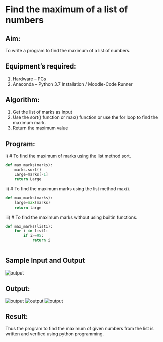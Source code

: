 # Find the maximum of a list of numbers
## Aim:
To write a program to find the maximum of a list of numbers.
## Equipment’s required:
1.	Hardware – PCs
2.	Anaconda – Python 3.7 Installation / Moodle-Code Runner
## Algorithm:
1.	Get the list of marks as input
2.	Use the sort() function or max() function or use the for loop to find the maximum mark.
3.	Return the maximum value
## Program:

i)	# To find the maximum of marks using the list method sort.
```Python
def max_marks(marks):
    marks.sort()
    Large=marks[-1]
    return Large


```

ii)	# To find the maximum marks using the list method max().
```Python
def max_marks(marks):
    large=max(marks)
    return large


```

iii) # To find the maximum marks without using builtin functions.
```Python
def max_marks(list1):
    for i in list1:
        if i>=95:
            return i
            


```
## Sample Input and Output
![output](./img/max_marks1.jpg) 

## Output:
![output](./1.png)
![output](./2.png)
![output](./3.png)

## Result:
Thus the program to find the maximum of given numbers from the list is written and verified using python programming.